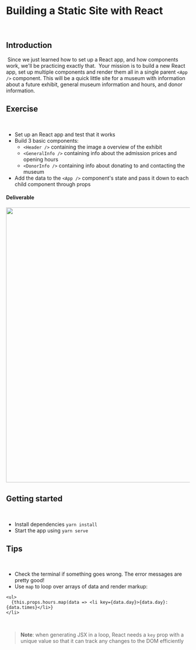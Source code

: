 # Building a Static Site with React

​

## Introduction

​
Since we just learned how to set up a React app, and how components work, we'll be practicing exactly that.
​
Your mission is to build a new React app, set up multiple components and render them all in a single parent `<App />` component. This will be a quick little site for a museum with information about a future exhibit, general museum information and hours, and donor information.
​

## Exercise

​

- Set up an React app and test that it works
- Build 3 basic components:
  - `<Header />` containing the image a overview of the exhibit
  - `<GeneralInfo />` containing info about the admission prices and opening hours
  - `<DonorInfo />` containing info about donating to and contacting the museum
- Add the data to the `<App />` component's state and pass it down to each child component through props
  ​

#### Deliverable

​
<img width="752" src="https://cloud.githubusercontent.com/assets/25366/9002041/f942dad0-3713-11e5-838f-8670fd50c5cd.png">
​

## Getting started

​

- Install dependencies `yarn install`
- Start the app using `yarn serve`
  ​

## Tips

​

- Check the terminal if something goes wrong. The error messages are pretty good!
  ​
- Use `map` to loop over arrays of data and render markup:
  ​

```
<ul>
  {this.props.hours.map(data => <li key={data.day}>{data.day}: {data.times}</li>}
</li>
```

​

> **Note**: when generating JSX in a loop, React needs a `key` prop with a unique value so that it can track any changes to the DOM efficiently
